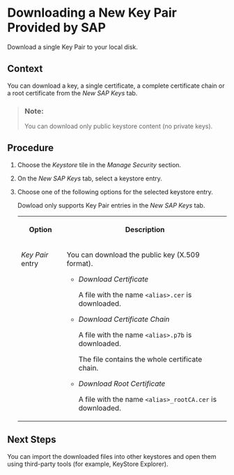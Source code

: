 <!-- loiob3c989e1f1154b3e934849e7d2a800d6 -->

# Downloading a New Key Pair Provided by SAP

Download a single Key Pair to your local disk.



<a name="loiob3c989e1f1154b3e934849e7d2a800d6__context_drb_kxh_cgb"/>

## Context

You can download a key, a single certificate, a complete certificate chain or a root certificate from the *New SAP Keys* tab.

> ### Note:  
> You can download only public keystore content \(no private keys\).



<a name="loiob3c989e1f1154b3e934849e7d2a800d6__steps_erb_kxh_cgb"/>

## Procedure

1.  Choose the *Keystore* tile in the *Manage Security* section.

2.  On the *New SAP Keys* tab, select a keystore entry.

3.  Choose one of the following options for the selected keystore entry.

    Dowload only supports Key Pair entries in the *New SAP Keys* tab.


    <table>
    <tr>
    <th valign="top">

    Option


    
    </th>
    <th valign="top">

    Description


    
    </th>
    </tr>
    <tr>
    <td valign="top">
    
    *Key Pair* entry


    
    </td>
    <td valign="top">
    
    You can download the public key \(X.509 format\).

    -   *Download Certificate*

        A file with the name `<alias>.cer` is downloaded.

    -   *Download Certificate Chain*

        A file with the name `<alias>.p7b` is downloaded.

        The file contains the whole certificate chain.

    -   *Download Root Certificate*

        A file with the name `<alias>_rootCA.cer` is downloaded.



    
    </td>
    </tr>
    </table>
    



<a name="loiob3c989e1f1154b3e934849e7d2a800d6__postreq_a2v_rq5_xz"/>

## Next Steps

You can import the downloaded files into other keystores and open them using third-party tools \(for example, KeyStore Explorer\).

